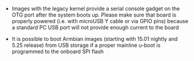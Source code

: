 - Images with the legacy kernel provide a serial console gadget on the OTG port after the system boots up. Please make sure that board is properly powered (i.e. with microUSB Y cable or via GPIO pins) because a standard PC USB port will not provide enough current to the board

- It is possible to boot Armbian images (starting with 15.01 nightly and 5.25 release) from USB storage if a proper mainline u-boot is programmed to the onboard SPI flash
